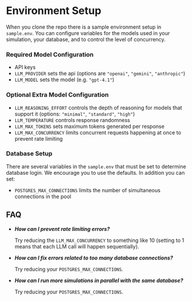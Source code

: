# Environment Setup

When you clone the repo there is a sample environment setup in `sample.env`. You can configure variables for the models used in your simulation, your database, and to control the level of concurrency.

### Required Model Configuration

- API keys
- `LLM_PROVIDER` sets the api (options are `"openai"`, `"gemini"`, `"anthropic"`)
- `LLM_MODEL` sets the model (e.g. `"gpt-4.1"`)

### Optional Extra Model Configuration

- `LLM_REASONING_EFFORT` controls the depth of reasoning for models that support it (options: `"minimal"`, `"standard"`, `"high"`)
- `LLM_TEMPERATURE` controls response randomness
- `LLM_MAX_TOKENS` sets maximum tokens generated per response
- `LLM_MAX_CONCURRENCY` limits concurrent requests happening at once to prevent rate limiting

### Database Setup

There are several variables in the `sample.env` that must be set to determine database login. We encourage you to use the defaults. In addition you can set:

- `POSTGRES_MAX_CONNECTIONS` limits the number of simultaneous connections in the pool

## FAQ

- **_How can I prevent rate limiting errors?_**

  Try reducing the `LLM_MAX_CONCURRENCY` to something like 10 (setting to 1 means that each LLM call will happen sequentially).

- **_How can I fix errors related to too many database connections?_**

  Try reducing your `POSTGRES_MAX_CONNECTIONS`.

- **_How can I run more simulations in parallel with the same database?_**

  Try reducing your `POSTGRES_MAX_CONNECTIONS`.
